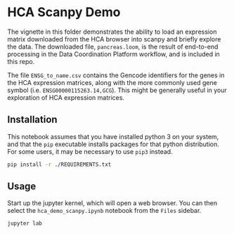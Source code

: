 # HCA Scanpy Demo

The vignette in this folder demonstrates the ability to load an expression matrix downloaded 
from the HCA browser into scanpy and briefly explore the data. The downloaded file, `pancreas.loom`, is the result of end-to-end processing in the Data Coordination Platform workflow, and is included in this repo.

The file `ENSG_to_name.csv` contains the Gencode identifiers for the genes in the HCA expression matrices, along with the more commonly used gene symbol (i.e. `ENSG00000115263.14,GCG`). This might be generally useful in your exploration of HCA expression matrices.


## Installation

This notebook assumes that you have installed python 3 on your system, 
and that the `pip` executable installs packages for that python
distribution. For some users, it may be necessary to use `pip3` instead.

```bash
pip install -r ./REQUIREMENTS.txt
```

## Usage

Start up the jupyter kernel, which will open a web browser. You can then 
select the `hca_demo_scanpy.ipynb` notebook from the `Files` sidebar. 

```bash
jupyter lab
```
